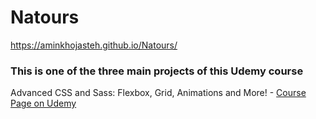 # Natours

https://aminkhojasteh.github.io/Natours/

### This is one of the three main projects of this Udemy course

Advanced CSS and Sass: Flexbox, Grid, Animations and More! - [Course Page on Udemy](https://www.udemy.com/course/advanced-css-and-sass/?couponCode=LETSLEARNNOWPP)

